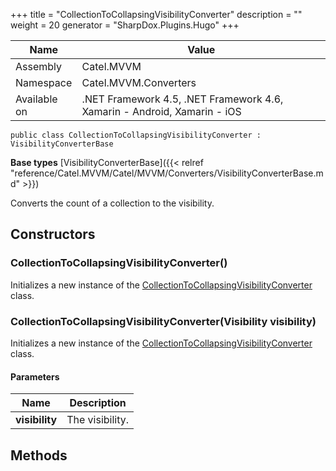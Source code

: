 

+++
title = "CollectionToCollapsingVisibilityConverter" 
description = ""
weight = 20
generator = "SharpDox.Plugins.Hugo"
+++

Name|Value
---|---
Assembly|Catel.MVVM
Namespace|Catel.MVVM.Converters
Available on|.NET Framework 4.5, .NET Framework 4.6, Xamarin - Android, Xamarin - iOS

```
public class CollectionToCollapsingVisibilityConverter : VisibilityConverterBase
```

**Base types**
[VisibilityConverterBase]({{< relref "reference/Catel.MVVM/Catel/MVVM/Converters/VisibilityConverterBase.md" >}})

Converts the count of a collection to the visibility.

## Constructors

### CollectionToCollapsingVisibilityConverter()

Initializes a new instance of the [CollectionToCollapsingVisibilityConverter](#) class.

### CollectionToCollapsingVisibilityConverter(Visibility visibility)

Initializes a new instance of the [CollectionToCollapsingVisibilityConverter](#) class.

#### Parameters

Name|Description
---|---
**visibility**|The visibility.

## Methods

